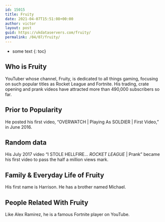 ```yaml
---
id: 15015
title: Fruity
date: 2021-04-07T15:51:08+00:00
author: victor
layout: post
guid: https://ukdataservers.com/fruity/
permalink: /04/07/fruity/
---
```


* some text
{: toc}


## Who is Fruity



YouTuber whose channel, Fruity, is dedicated to all things gaming, focusing on such popular titles as Rocket League and Fortnite. His trading, crate opening and prank videos have attracted more than 490,000 subscribers so far. 

                
                
                
## Prior to Popularity



He posted his first video, &#8220;OVERWATCH | Playing As SOLDIER | First Video,&#8221; in June 2016.

                
                
                
## Random data



His July 2017 video &#8220;I STOLE HELLFIRE&#8230; *ROCKET LEAGUE* | Prank&#8221; became his first video to pass the half a million views mark. 

                
                
                
## Family & Everyday Life of Fruity



His first name is Harrison. He has a brother named Michael.

                
                
                
## People Related With Fruity



Like Alex Ramirez, he is a famous Fortnite player on YouTube. 

                
              
            
          
          
          
